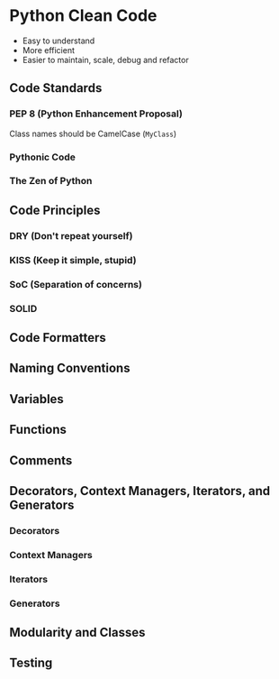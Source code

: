 # Python Clean Code

* Easy to understand
* More efficient
* Easier to maintain, scale, debug and refactor

## Code Standards

### PEP 8 (Python Enhancement Proposal)

Class names should be CamelCase (`MyClass`)

### Pythonic Code

### The Zen of Python

## Code Principles

### DRY (Don't repeat yourself)

### KISS (Keep it simple, stupid)

### SoC (Separation of concerns)

### SOLID

## Code Formatters

## Naming Conventions

## Variables

## Functions

## Comments

## Decorators, Context Managers, Iterators, and Generators

### Decorators

### Context Managers

### Iterators

### Generators

## Modularity and Classes

## Testing